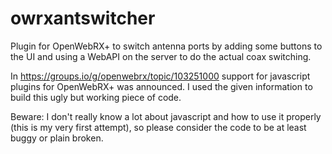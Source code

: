 # owrxantswitcher
Plugin for OpenWebRX+ to switch antenna ports by adding some buttons to the UI and using a WebAPI on the server to do the actual coax switching.

In https://groups.io/g/openwebrx/topic/103251000 support for javascript plugins for OpenWebRX+ was announced.
I used the given information to build this ugly but working piece of code.

Beware: I don't really know a lot about javascript and how to use it properly (this is my very first attempt), 
so please consider the code to be at least buggy or plain broken.


